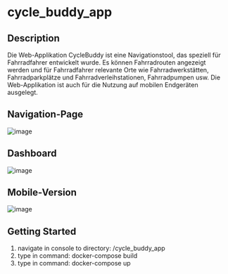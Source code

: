 # cycle_buddy_app

## Description
Die Web-Applikation CycleBuddy ist eine Navigationstool, das speziell für Fahrradfahrer entwickelt wurde. 
Es können Fahrradrouten angezeigt werden und für Fahrradfahrer relevante Orte wie Fahrradwerkstätten, Fahrradparkplätze 
und Fahrradverleihstationen, Fahrradpumpen usw. Die Web-Applikation ist auch für die Nutzung auf mobilen Endgeräten ausgelegt.

## Navigation-Page
![image](https://github.com/slinusc/cycle_buddy_app/assets/94235012/56ee4ab4-a8b8-4484-9812-96841f1866a1)

## Dashboard
![image](https://github.com/slinusc/cycle_buddy_app/assets/94235012/5b522f42-91d5-403b-953b-375cb15a87da)

## Mobile-Version

![image](https://github.com/slinusc/cycle_buddy_app/assets/94235012/9632c34e-5bbd-45f2-8a9e-0acbc31fac99)

## Getting Started
1. navigate in console to directory: /cycle_buddy_app
2. type in command: docker-compose build
3. type in command: docker-compose up
